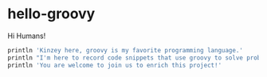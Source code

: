 # hello-groovy
Hi Humans!

```groovy
println 'Kinzey here, groovy is my favorite programming language.'
println "I'm here to record code snippets that use groovy to solve problems."
println 'You are welcome to join us to enrich this project!'
```
